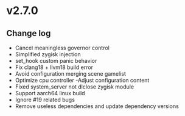 # v2.7.0

## Change log

- Cancel meaningless governor control
- Simplified zygisk injection
- set_hook custom panic behavior
- Fix clang18 + llvm18 build error
- Avoid configuration merging scene gamelist
- Optimize cpu controller
-Adjust configuration content
- Fixed system_server not dlclose zygisk module
- Support aarch64 linux build
- Ignore #19 related bugs
- Remove useless dependencies and update dependency versions

